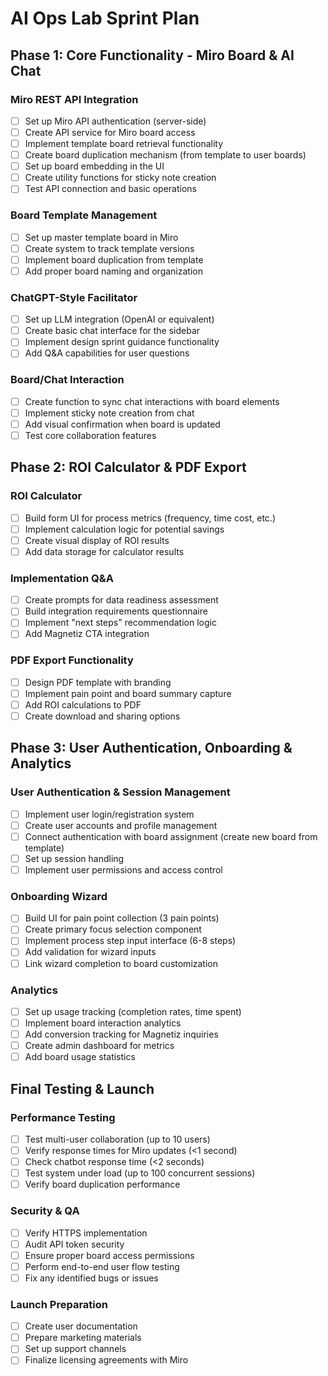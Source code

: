 # AI Ops Lab Sprint Plan

## Phase 1: Core Functionality - Miro Board & AI Chat

### Miro REST API Integration
- [ ] Set up Miro API authentication (server-side)
- [ ] Create API service for Miro board access
- [ ] Implement template board retrieval functionality
- [ ] Create board duplication mechanism (from template to user boards)
- [ ] Set up board embedding in the UI
- [ ] Create utility functions for sticky note creation
- [ ] Test API connection and basic operations

### Board Template Management
- [ ] Set up master template board in Miro
- [ ] Create system to track template versions
- [ ] Implement board duplication from template
- [ ] Add proper board naming and organization

### ChatGPT-Style Facilitator
- [ ] Set up LLM integration (OpenAI or equivalent)
- [ ] Create basic chat interface for the sidebar
- [ ] Implement design sprint guidance functionality
- [ ] Add Q&A capabilities for user questions

### Board/Chat Interaction
- [ ] Create function to sync chat interactions with board elements
- [ ] Implement sticky note creation from chat
- [ ] Add visual confirmation when board is updated
- [ ] Test core collaboration features

## Phase 2: ROI Calculator & PDF Export

### ROI Calculator
- [ ] Build form UI for process metrics (frequency, time cost, etc.)
- [ ] Implement calculation logic for potential savings
- [ ] Create visual display of ROI results
- [ ] Add data storage for calculator results

### Implementation Q&A
- [ ] Create prompts for data readiness assessment
- [ ] Build integration requirements questionnaire
- [ ] Implement "next steps" recommendation logic
- [ ] Add Magnetiz CTA integration

### PDF Export Functionality
- [ ] Design PDF template with branding
- [ ] Implement pain point and board summary capture
- [ ] Add ROI calculations to PDF
- [ ] Create download and sharing options

## Phase 3: User Authentication, Onboarding & Analytics

### User Authentication & Session Management
- [ ] Implement user login/registration system
- [ ] Create user accounts and profile management
- [ ] Connect authentication with board assignment (create new board from template)
- [ ] Set up session handling
- [ ] Implement user permissions and access control

### Onboarding Wizard
- [ ] Build UI for pain point collection (3 pain points)
- [ ] Create primary focus selection component
- [ ] Implement process step input interface (6-8 steps)
- [ ] Add validation for wizard inputs
- [ ] Link wizard completion to board customization

### Analytics
- [ ] Set up usage tracking (completion rates, time spent)
- [ ] Implement board interaction analytics
- [ ] Add conversion tracking for Magnetiz inquiries
- [ ] Create admin dashboard for metrics
- [ ] Add board usage statistics

## Final Testing & Launch

### Performance Testing
- [ ] Test multi-user collaboration (up to 10 users)
- [ ] Verify response times for Miro updates (<1 second)
- [ ] Check chatbot response time (<2 seconds)
- [ ] Test system under load (up to 100 concurrent sessions)
- [ ] Verify board duplication performance

### Security & QA
- [ ] Verify HTTPS implementation
- [ ] Audit API token security
- [ ] Ensure proper board access permissions
- [ ] Perform end-to-end user flow testing
- [ ] Fix any identified bugs or issues

### Launch Preparation
- [ ] Create user documentation
- [ ] Prepare marketing materials
- [ ] Set up support channels
- [ ] Finalize licensing agreements with Miro 